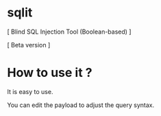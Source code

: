 # sqlit
[ Blind SQL Injection Tool (Boolean-based) ]

[ Beta version ]

# How to use it ?
It is easy to use.

You can edit the payload to adjust the query syntax.
